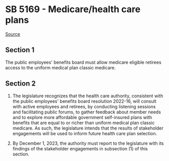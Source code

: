 # SB 5169 - Medicare/health care plans

[Source](http://lawfilesext.leg.wa.gov/biennium/2023-24/Pdf/Bills/Senate%20Bills/5169.pdf)

## Section 1
The public employees' benefits board must allow medicare eligible retirees access to the uniform medical plan classic medicare.

## Section 2
1. The legislature recognizes that the health care authority, consistent with the public employees' benefits board resolution 2022-16, will consult with active employees and retirees, by conducting listening sessions and facilitating public forums, to gather feedback about member needs and to explore more affordable government self-insured plans with benefits that are equal to or richer than uniform medical plan classic medicare. As such, the legislature intends that the results of stakeholder engagements will be used to inform future health care plan selection.

2. By December 1, 2023, the authority must report to the legislature with its findings of the stakeholder engagements in subsection (1) of this section.
